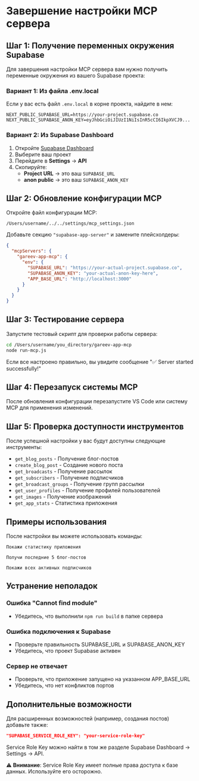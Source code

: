 # Завершение настройки MCP сервера

## Шаг 1: Получение переменных окружения Supabase

Для завершения настройки MCP сервера вам нужно получить переменные окружения из вашего Supabase проекта:

### Вариант 1: Из файла .env.local
Если у вас есть файл `.env.local` в корне проекта, найдите в нем:
```
NEXT_PUBLIC_SUPABASE_URL=https://your-project.supabase.co
NEXT_PUBLIC_SUPABASE_ANON_KEY=eyJhbGciOiJIUzI1NiIsInR5cCI6IkpXVCJ9...
```

### Вариант 2: Из Supabase Dashboard
1. Откройте [Supabase Dashboard](https://supabase.com/dashboard)
2. Выберите ваш проект
3. Перейдите в **Settings** → **API**
4. Скопируйте:
   - **Project URL** → это ваш `SUPABASE_URL`
   - **anon public** → это ваш `SUPABASE_ANON_KEY`

## Шаг 2: Обновление конфигурации MCP

Откройте файл конфигурации MCP:
```
/Users/username/../../settings/mcp_settings.json
```

Добавьте секцию `"supabase-app-server"` и замените плейсхолдеры:

```json
{
  "mcpServers": {
    "gareev-app-mcp": {
      "env": {
        "SUPABASE_URL": "https://your-actual-project.supabase.co",
        "SUPABASE_ANON_KEY": "your-actual-anon-key-here",
        "APP_BASE_URL": "http://localhost:3000"
      }
    }
  }
}
```

## Шаг 3: Тестирование сервера

Запустите тестовый скрипт для проверки работы сервера:

```bash
cd /Users/username/you_directory/gareev-app-mcp
node run-mcp.js
```

Если все настроено правильно, вы увидите сообщение "✅ Server started successfully!"

## Шаг 4: Перезапуск системы MCP

После обновления конфигурации перезапустите VS Code или систему MCP для применения изменений.

## Шаг 5: Проверка доступности инструментов

После успешной настройки у вас будут доступны следующие инструменты:

- `get_blog_posts` - Получение блог-постов
- `create_blog_post` - Создание нового поста
- `get_broadcasts` - Получение рассылок
- `get_subscribers` - Получение подписчиков
- `get_broadcast_groups` - Получение групп рассылки
- `get_user_profiles` - Получение профилей пользователей
- `get_images` - Получение изображений
- `get_app_stats` - Статистика приложения

## Примеры использования

После настройки вы можете использовать команды:

```
Покажи статистику приложения
```

```
Получи последние 5 блог-постов
```

```
Покажи всех активных подписчиков
```

## Устранение неполадок

### Ошибка "Cannot find module"
- Убедитесь, что выполнили `npm run build` в папке сервера

### Ошибка подключения к Supabase
- Проверьте правильность SUPABASE_URL и SUPABASE_ANON_KEY
- Убедитесь, что проект Supabase активен

### Сервер не отвечает
- Проверьте, что приложение запущено на указанном APP_BASE_URL
- Убедитесь, что нет конфликтов портов

## Дополнительные возможности

Для расширенных возможностей (например, создания постов) добавьте также:
```json
"SUPABASE_SERVICE_ROLE_KEY": "your-service-role-key"
```

Service Role Key можно найти в том же разделе Supabase Dashboard → Settings → API.

⚠️ **Внимание**: Service Role Key имеет полные права доступа к базе данных. Используйте его осторожно.